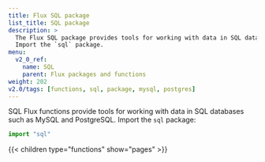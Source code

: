 ```yaml
---
title: Flux SQL package
list_title: SQL package
description: >
  The Flux SQL package provides tools for working with data in SQL databases such as MySQL and PostgreSQL.
  Import the `sql` package.
menu:
  v2_0_ref:
    name: SQL
    parent: Flux packages and functions
weight: 202
v2.0/tags: [functions, sql, package, mysql, postgres]
---
```


SQL Flux functions provide tools for working with data in SQL databases such as MySQL and PostgreSQL.
Import the `sql` package:

```js
import "sql"
```

{{< children type="functions" show="pages" >}}
